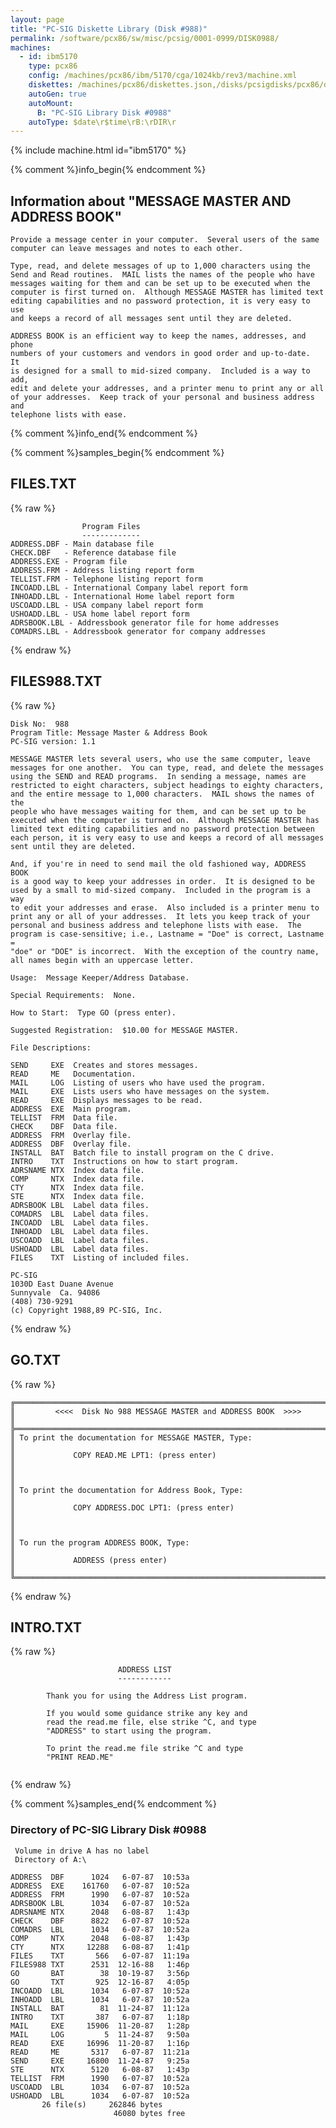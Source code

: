 ```yaml
---
layout: page
title: "PC-SIG Diskette Library (Disk #988)"
permalink: /software/pcx86/sw/misc/pcsig/0001-0999/DISK0988/
machines:
  - id: ibm5170
    type: pcx86
    config: /machines/pcx86/ibm/5170/cga/1024kb/rev3/machine.xml
    diskettes: /machines/pcx86/diskettes.json,/disks/pcsigdisks/pcx86/diskettes.json
    autoGen: true
    autoMount:
      B: "PC-SIG Library Disk #0988"
    autoType: $date\r$time\rB:\rDIR\r
---
```


{% include machine.html id="ibm5170" %}

{% comment %}info_begin{% endcomment %}

## Information about "MESSAGE MASTER AND ADDRESS BOOK"

    Provide a message center in your computer.  Several users of the same
    computer can leave messages and notes to each other.
    
    Type, read, and delete messages of up to 1,000 characters using the
    Send and Read routines.  MAIL lists the names of the people who have
    messages waiting for them and can be set up to be executed when the
    computer is first turned on.  Although MESSAGE MASTER has limited text
    editing capabilities and no password protection, it is very easy to use
    and keeps a record of all messages sent until they are deleted.
    
    ADDRESS BOOK is an efficient way to keep the names, addresses, and phone
    numbers of your customers and vendors in good order and up-to-date.  It
    is designed for a small to mid-sized company.  Included is a way to add,
    edit and delete your addresses, and a printer menu to print any or all
    of your addresses.  Keep track of your personal and business address and
    telephone lists with ease.
{% comment %}info_end{% endcomment %}

{% comment %}samples_begin{% endcomment %}

## FILES.TXT

{% raw %}
```
                Program Files
                -------------
ADDRESS.DBF - Main database file
CHECK.DBF   - Reference database file
ADDRESS.EXE - Program file
ADDRESS.FRM - Address listing report form
TELLIST.FRM - Telephone listing report form
INCOADD.LBL - International Company label report form
INHOADD.LBL - International Home label report form
USCOADD.LBL - USA company label report form
USHOADD.LBL - USA home label report form
ADRSBOOK.LBL - Addressbook generator file for home addresses
COMADRS.LBL - Addressbook generator for company addresses
```
{% endraw %}

## FILES988.TXT

{% raw %}
```
Disk No:  988
Program Title: Message Master & Address Book
PC-SIG version: 1.1

MESSAGE MASTER lets several users, who use the same computer, leave
messages for one another.  You can type, read, and delete the messages
using the SEND and READ programs.  In sending a message, names are
restricted to eight characters, subject headings to eighty characters,
and the entire message to 1,000 characters.  MAIL shows the names of the
people who have messages waiting for them, and can be set up to be
executed when the computer is turned on.  Although MESSAGE MASTER has
limited text editing capabilities and no password protection between
each person, it is very easy to use and keeps a record of all messages
sent until they are deleted.

And, if you're in need to send mail the old fashioned way, ADDRESS BOOK
is a good way to keep your addresses in order.  It is designed to be
used by a small to mid-sized company.  Included in the program is a way
to edit your addresses and erase.  Also included is a printer menu to
print any or all of your addresses.  It lets you keep track of your
personal and business address and telephone lists with ease.  The
program is case-sensitive; i.e., Lastname = "Doe" is correct, Lastname =
"doe" or "DOE" is incorrect.  With the exception of the country name,
all names begin with an uppercase letter.

Usage:  Message Keeper/Address Database.

Special Requirements:  None.

How to Start:  Type GO (press enter).

Suggested Registration:  $10.00 for MESSAGE MASTER.

File Descriptions:

SEND     EXE  Creates and stores messages.
READ     ME   Documentation.
MAIL     LOG  Listing of users who have used the program.
MAIL     EXE  Lists users who have messages on the system.
READ     EXE  Displays messages to be read.
ADDRESS  EXE  Main program.
TELLIST  FRM  Data file.
CHECK    DBF  Data file.
ADDRESS  FRM  Overlay file.
ADDRESS  DBF  Overlay file.
INSTALL  BAT  Batch file to install program on the C drive.
INTRO    TXT  Instructions on how to start program.
ADRSNAME NTX  Index data file.
COMP     NTX  Index data file.
CTY      NTX  Index data file.
STE      NTX  Index data file.
ADRSBOOK LBL  Label data files.
COMADRS  LBL  Label data files.
INCOADD  LBL  Label data files.
INHOADD  LBL  Label data files.
USCOADD  LBL  Label data files.
USHOADD  LBL  Label data files.
FILES    TXT  Listing of included files.

PC-SIG
1030D East Duane Avenue
Sunnyvale  Ca. 94086
(408) 730-9291
(c) Copyright 1988,89 PC-SIG, Inc.

```
{% endraw %}

## GO.TXT

{% raw %}
```
╔═════════════════════════════════════════════════════════════════════════╗
║         <<<<  Disk No 988 MESSAGE MASTER and ADDRESS BOOK  >>>>         ║
╠═════════════════════════════════════════════════════════════════════════╣
║ To print the documentation for MESSAGE MASTER, Type:                    ║
║             COPY READ.ME LPT1: (press enter)                            ║
║                                                                         ║
║ To print the documentation for Address Book, Type:                      ║
║             COPY ADDRESS.DOC LPT1: (press enter)                        ║
║                                                                         ║
║ To run the program ADDRESS BOOK, Type:                                  ║
║             ADDRESS (press enter)                                       ║
╚═════════════════════════════════════════════════════════════════════════╝
```
{% endraw %}

## INTRO.TXT

{% raw %}
```
                        ADDRESS LIST
                        ------------

        Thank you for using the Address List program.

        If you would some guidance strike any key and
        read the read.me file, else strike ^C, and type 
        "ADDRESS" to start using the program.

        To print the read.me file strike ^C and type
        "PRINT READ.ME" 
        
```
{% endraw %}

{% comment %}samples_end{% endcomment %}

### Directory of PC-SIG Library Disk #0988

     Volume in drive A has no label
     Directory of A:\

    ADDRESS  DBF      1024   6-07-87  10:53a
    ADDRESS  EXE    161760   6-07-87  10:52a
    ADDRESS  FRM      1990   6-07-87  10:52a
    ADRSBOOK LBL      1034   6-07-87  10:52a
    ADRSNAME NTX      2048   6-08-87   1:43p
    CHECK    DBF      8822   6-07-87  10:52a
    COMADRS  LBL      1034   6-07-87  10:52a
    COMP     NTX      2048   6-08-87   1:43p
    CTY      NTX     12288   6-08-87   1:41p
    FILES    TXT       566   6-07-87  11:19a
    FILES988 TXT      2531  12-16-88   1:46p
    GO       BAT        38  10-19-87   3:56p
    GO       TXT       925  12-16-87   4:05p
    INCOADD  LBL      1034   6-07-87  10:52a
    INHOADD  LBL      1034   6-07-87  10:52a
    INSTALL  BAT        81  11-24-87  11:12a
    INTRO    TXT       387   6-07-87   1:18p
    MAIL     EXE     15906  11-20-87   1:28p
    MAIL     LOG         5  11-24-87   9:50a
    READ     EXE     16996  11-20-87   1:16p
    READ     ME       5317   6-07-87  11:21a
    SEND     EXE     16800  11-24-87   9:25a
    STE      NTX      5120   6-08-87   1:43p
    TELLIST  FRM      1990   6-07-87  10:52a
    USCOADD  LBL      1034   6-07-87  10:52a
    USHOADD  LBL      1034   6-07-87  10:52a
           26 file(s)     262846 bytes
                           46080 bytes free
